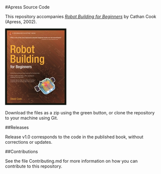 #Apress Source Code

This repository accompanies [*Robot Building for Beginners*](http://www.apress.com/9781893115446) by Cathan Cook (Apress, 2002).

[comment]: #cover
![Cover image](9781893115446.jpg)

Download the files as a zip using the green button, or clone the repository to your machine using Git.

##Releases

Release v1.0 corresponds to the code in the published book, without corrections or updates.

##Contributions

See the file Contributing.md for more information on how you can contribute to this repository.
